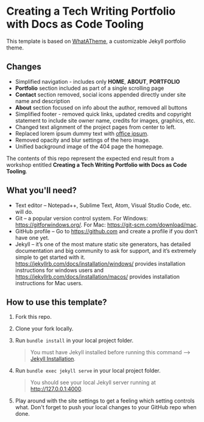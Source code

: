 # Creating a Tech Writing Portfolio with Docs as Code Tooling

This template is based on [WhatATheme](https://github.com/thedevslot/WhatATheme), a customizable Jekyll portfolio theme. 

## Changes

- Simplified navigation - includes only **HOME**, **ABOUT**, **PORTFOLIO**
- **Portfolio** section included as part of a single scrolling page
- **Contact** section removed, social icons appended directly under site name and description
- **About** section focused on info about the author, removed all buttons
- Simplified footer - removed quick links, updated credits and copyright statement to include site owner name, credits for images, graphics, etc.
- Changed text alignment of the project pages from center to left.
- Replaced lorem ipsum dummy text with [office ipsum](http://officeipsum.com/index.php).
- Removed opacity and blur settings of the hero image.
- Unified background image of the 404 page the homepage.

The contents of this repo represent the expected end result from a workshop entitled **Creating a Tech Writing Portfolio with Docs as Code Tooling**. 


## What you'll need?

-	Text editor – Notepad++, Sublime Text, Atom, Visual Studio Code, etc. will do.
-	Git – a popular version control system. For Windows: https://gitforwindows.org/. For Mac: https://git-scm.com/download/mac.
-	GitHub profile – Go to https://github.com and create a profile if you don’t have one yet.
-	Jekyll – it’s one of the most mature static site generators, has detailed documentation and big community to ask for support, and it’s extremely simple to get started with it. https://jekyllrb.com/docs/installation/windows/ provides installation instructions for windows users and https://jekyllrb.com/docs/installation/macos/ provides installation instructions for Mac users.


## How to use this template?

1. Fork this repo.

2. Clone your fork locally.

3. Run `bundle install` in your local project folder. 

    > You must have Jekyll installed before running this command --> [Jekyll Installation](https://jekyllrb.com/docs/installation/).

4. Run `bundle exec jekyll serve` in your local project folder. 

    > You should see your local Jekyll server running at http://127.0.0.1:4000.

5. Play around with the site settings to get a feeling which setting controls what. Don't forget to push your local changes to your GitHub repo when done.

